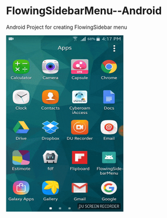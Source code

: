 # FlowingSidebarMenu--Android
Android Project for creating FlowingSidebar menu


<img src ="ezgif.com-optimize.gif" width="320" height="480">
